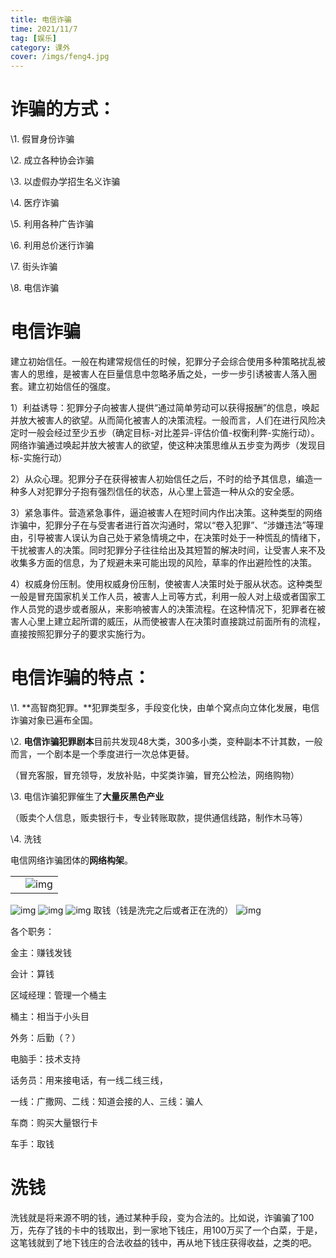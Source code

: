 ```yaml
---
title: 电信诈骗
time: 2021/11/7
tag: [娱乐]
category: 课外
cover: /imgs/feng4.jpg
---
```


# 诈骗的方式：

\1.  假冒身份诈骗

\2.  成立各种协会诈骗

\3.  以虚假办学招生名义诈骗

\4.  医疗诈骗

\5.  利用各种广告诈骗

\6.  利用总价迷行诈骗

\7.  街头诈骗

\8.  电信诈骗

 

# 电信诈骗

建立初始信任。一般在构建常规信任的时候，犯罪分子会综合使用多种策略扰乱被害人的思维，是被害人在巨量信息中忽略矛盾之处，一步一步引诱被害人落入圈套。建立初始信任的强度。

1）利益诱导：犯罪分子向被害人提供“通过简单劳动可以获得报酬”的信息，唤起并放大被害人的欲望。从而简化被害人的决策流程。一般而言，人们在进行风险决定时一般会经过至少五步（确定目标-对比差异-评估价值-权衡利弊-实施行动）。网络诈骗通过唤起并放大被害人的欲望，使这种决策思维从五步变为两步（发现目标-实施行动）

2）从众心理。犯罪分子在获得被害人初始信任之后，不时的给予其信息，编造一种多人对犯罪分子抱有强烈信任的状态，从心里上营造一种从众的安全感。

3）紧急事件。营造紧急事件，逼迫被害人在短时间内作出决策。这种类型的网络诈骗中，犯罪分子在与受害者进行首次沟通时，常以“卷入犯罪”、“涉嫌违法”等理由，引导被害人误认为自己处于紧急情境之中，在决策时处于一种慌乱的情绪下，干扰被害人的决策。同时犯罪分子往往给出及其短暂的解决时间，让受害人来不及收集多方面的信息，为了规避未来可能出现的风险，草率的作出避险性的决策。

4）权威身份压制。使用权威身份压制，使被害人决策时处于服从状态。这种类型一般是冒充国家机关工作人员，被害人上司等方式，利用一般人对上级或者国家工作人员党的退步或者服从，来影响被害人的决策流程。在这种情况下，犯罪者在被害人心里上建立起所谓的威压，从而使被害人在决策时直接跳过前面所有的流程，直接按照犯罪分子的要求实施行为。

 

# 电信诈骗的特点：

\1. **高智商犯罪。**犯罪类型多，手段变化快，由单个窝点向立体化发展，电信诈骗对象已遍布全国。

\2. **电信诈骗犯罪剧本**目前共发现48大类，300多小类，变种副本不计其数，一般而言，一个剧本是一个季度进行一次总体更替。

（冒充客服，冒充领导，发放补贴，中奖类诈骗，冒充公检法，网络购物）

\3. 电信诈骗犯罪催生了**大量灰黑色产业**

（贩卖个人信息，贩卖银行卡，专业转账取款，提供通信线路，制作木马等）

\4. 洗钱                

电信网络诈骗团体的**网络构架**。

|      |                                                           |
| ---- | --------------------------------------------------------- |
|      | ![img](file:///D:/temp/msohtmlclip1/01/clip_image002.png) |

![img](file:///D:/temp/msohtmlclip1/01/clip_image004.png)          ![img](file:///D:/temp/msohtmlclip1/01/clip_image005.png)   ![img](file:///D:/temp/msohtmlclip1/01/clip_image007.png)                           取钱（钱是洗完之后或者正在洗的）                   ![img](file:///D:/temp/msohtmlclip1/01/clip_image009.png)



 

 

 

 

 

 

 



各个职务：

金主：赚钱发钱

会计：算钱

区域经理：管理一个桶主

桶主：相当于小头目

外务：后勤（？）

电脑手：技术支持

话务员：用来接电话，有一线二线三线，

一线：广撒网、二线：知道会接的人、三线：骗人

车商：购买大量银行卡

车手：取钱

 

# 洗钱

洗钱就是将来源不明的钱，通过某种手段，变为合法的。比如说，诈骗骗了100万，先存了钱的卡中的钱取出，到一家地下钱庄，用100万买了一个白菜，于是，这笔钱就到了地下钱庄的合法收益的钱中，再从地下钱庄获得收益，之类的吧。